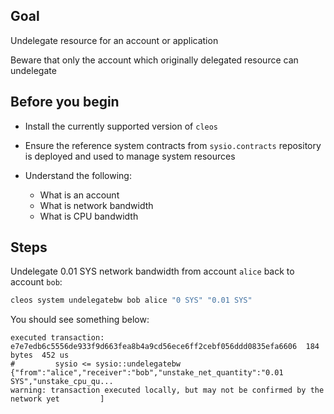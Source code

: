 ## Goal

Undelegate resource for an account or application

Beware that only the account which originally delegated resource can undelegate

## Before you begin

* Install the currently supported version of `cleos`

* Ensure the reference system contracts from `sysio.contracts` repository is deployed and used to manage system resources

* Understand the following:
  * What is an account
  * What is network bandwidth
  * What is CPU bandwidth

## Steps

Undelegate 0.01 SYS network bandwidth from account `alice` back to account `bob`:

```sh
cleos system undelegatebw bob alice "0 SYS" "0.01 SYS"
```

You should see something below:

```console
executed transaction: e7e7edb6c5556de933f9d663fea8b4a9cd56ece6ff2cebf056ddd0835efa6606  184 bytes  452 us
#         sysio <= sysio::undelegatebw          {"from":"alice","receiver":"bob","unstake_net_quantity":"0.01 SYS","unstake_cpu_qu...
warning: transaction executed locally, but may not be confirmed by the network yet         ]
```
